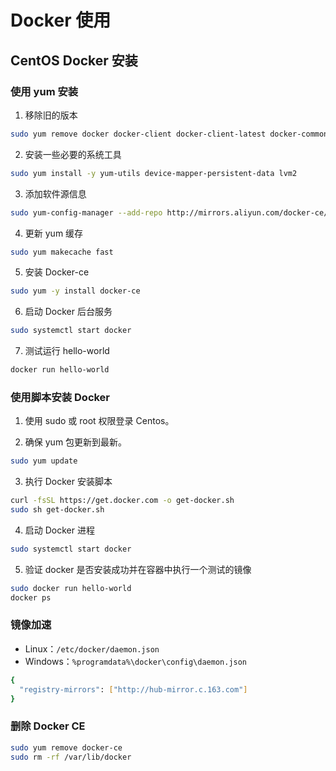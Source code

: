 # Docker 使用

## CentOS Docker 安装

### 使用 yum 安装

1. 移除旧的版本

```bash
sudo yum remove docker docker-client docker-client-latest docker-common docker-latest docker-latest-logrotate docker-logrotate docker-selinux docker-engine-selinux docker-engine
```

2. 安装一些必要的系统工具

```bash
sudo yum install -y yum-utils device-mapper-persistent-data lvm2
```

3. 添加软件源信息

```bash
sudo yum-config-manager --add-repo http://mirrors.aliyun.com/docker-ce/linux/centos/docker-ce.repo
```

4. 更新 yum 缓存

```bash
sudo yum makecache fast
```

5. 安装 Docker-ce

```bash
sudo yum -y install docker-ce
```

6. 启动 Docker 后台服务

```bash
sudo systemctl start docker
```

7. 测试运行 hello-world

```bash
docker run hello-world
```

### 使用脚本安装 Docker

1. 使用 sudo 或 root 权限登录 Centos。

2. 确保 yum 包更新到最新。

```bash
sudo yum update
```

3. 执行 Docker 安装脚本

```bash
curl -fsSL https://get.docker.com -o get-docker.sh
sudo sh get-docker.sh
```

4. 启动 Docker 进程

```bash
sudo systemctl start docker
```

5. 验证 docker 是否安装成功并在容器中执行一个测试的镜像

```bash
sudo docker run hello-world
docker ps
```

### 镜像加速

- Linux：`/etc/docker/daemon.json`
- Windows：`%programdata%\docker\config\daemon.json`

```bash
{
  "registry-mirrors": ["http://hub-mirror.c.163.com"]
}
```

### 删除 Docker CE

```bash
sudo yum remove docker-ce
sudo rm -rf /var/lib/docker
```
